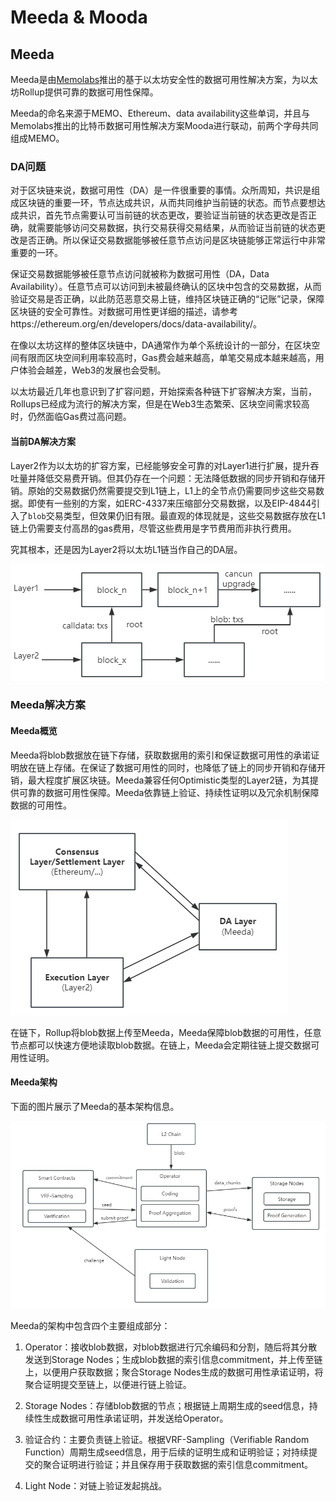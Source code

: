# Meeda & Mooda

## Meeda

Meeda是由[Memolabs](https://memolabs.org/)推出的基于以太坊安全性的数据可用性解决方案，为以太坊Rollup提供可靠的数据可用性保障。

Meeda的命名来源于MEMO、Ethereum、data availability这些单词，并且与Memolabs推出的比特币数据可用性解决方案Mooda进行联动，前两个字母共同组成MEMO。

### DA问题

对于区块链来说，数据可用性（DA）是一件很重要的事情。众所周知，共识是组成区块链的重要一环，节点达成共识，从而共同维护当前链的状态。而节点要想达成共识，首先节点需要认可当前链的状态更改，要验证当前链的状态更改是否正确，就需要能够访问交易数据，执行交易获得交易结果，从而验证当前链的状态更改是否正确。所以保证交易数据能够被任意节点访问是区块链能够正常运行中非常重要的一环。

保证交易数据能够被任意节点访问就被称为数据可用性（DA，Data Availability）。任意节点可以访问到未被最终确认的区块中包含的交易数据，从而验证交易是否正确，以此防范恶意交易上链，维持区块链正确的“记账”记录，保障区块链的安全可靠性。对数据可用性更详细的描述，请参考https://ethereum.org/en/developers/docs/data-availability/。

在像以太坊这样的整体区块链中，DA通常作为单个系统设计的一部分，在区块空间有限而区块空间利用率较高时，Gas费会越来越高，单笔交易成本越来越高，用户体验会越差，Web3的发展也会受制。

以太坊最近几年也意识到了扩容问题，开始探索各种链下扩容解决方案，当前，Rollups已经成为流行的解决方案，但是在Web3生态繁荣、区块空间需求较高时，仍然面临Gas费过高问题。

#### 当前DA解决方案

Layer2作为以太坊的扩容方案，已经能够安全可靠的对Layer1进行扩展，提升吞吐量并降低交易费开销。但其仍存在一个问题：无法降低数据的同步开销和存储开销。原始的交易数据仍然需要提交到L1链上，L1上的全节点仍需要同步这些交易数据。即使有一些别的方案，如ERC-4337来压缩部分交易数据，以及EIP-4844引入了`blob`交易类型，但效果仍旧有限。最直观的体现就是，这些交易数据存放在L1链上仍需要支付高昂的gas费用，尽管这些费用是字节费用而非执行费用。

究其根本，还是因为Layer2将以太坊L1链当作自己的DA层。

<img src="../../images/now-resolve-method.png" title="" alt="" data-align="center">

### Meeda解决方案

#### Meeda概览

Meeda将blob数据放在链下存储，获取数据用的索引和保证数据可用性的承诺证明放在链上存储。在保证了数据可用性的同时，也降低了链上的同步开销和存储开销，最大程度扩展区块链。Meeda兼容任何Optimistic类型的Layer2链，为其提供可靠的数据可用性保障。Meeda依靠链上验证、持续性证明以及冗余机制保障数据的可用性。

<img src="../../images/structure.png" title="" alt="" data-align="center">

在链下，Rollup将blob数据上传至Meeda，Meeda保障blob数据的可用性，任意节点都可以快速方便地读取blob数据。在链上，Meeda会定期往链上提交数据可用性证明。

#### Meeda架构

下面的图片展示了Meeda的基本架构信息。

<img src="../../images/meeda-structure.png" title="" alt="" data-align="center">

Meeda的架构中包含四个主要组成部分：

1. Operator：接收blob数据，对blob数据进行冗余编码和分割，随后将其分散发送到Storage Nodes；生成blob数据的索引信息commitment，并上传至链上，以便用户获取数据；聚合Storage Nodes生成的数据可用性承诺证明，将聚合证明提交至链上，以便进行链上验证。
  
2. Storage Nodes：存储blob数据的节点；根据链上周期生成的seed信息，持续性生成数据可用性承诺证明，并发送给Operator。
  
3. 验证合约：主要负责链上验证。根据VRF-Sampling（Verifiable Random Function）周期生成seed信息，用于后续的证明生成和证明验证；对持续提交的聚合证明进行验证；并且保存用于获取数据的索引信息commitment。
  
4. Light Node：对链上验证发起挑战。
